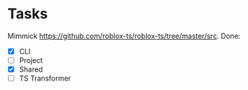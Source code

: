 # Tasks

Mimmick https://github.com/roblox-ts/roblox-ts/tree/master/src. Done:

- [x] CLI
- [ ] Project
- [x] Shared
- [ ] TS Transformer